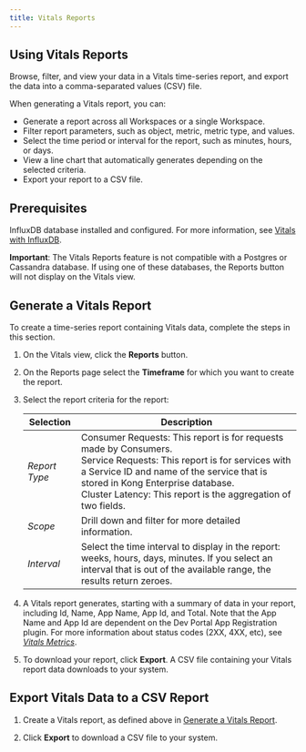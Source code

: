 ```yaml
---
title: Vitals Reports
---
```


## Using Vitals Reports

Browse, filter, and view your data in a Vitals time-series report, and export the data into a comma-separated values (CSV) file.

When generating a Vitals report, you can:
* Generate a report across all Workspaces or a single Workspace.
* Filter report parameters, such as object, metric, metric type, and values.
* Select the time period or interval for the report, such as minutes, hours, or days.
* View a line chart that automatically generates depending on the selected criteria.
* Export your report to a CSV file.


## Prerequisites

InfluxDB database installed and configured. For more information, see
[Vitals with InfluxDB](/enterprise/{{page.kong_version}}/vitals/vitals-influx-strategy/).  

**Important**: The Vitals Reports feature is not compatible with a Postgres or Cassandra database. If using one of these databases, the Reports button will not display on the Vitals view.


## Generate a Vitals Report

To create a time-series report containing Vitals data, complete the steps in this section.

1. On the Vitals view, click the **Reports** button.

2. On the Reports page select the **Timeframe** for which you want to create the report.

3. Select the report criteria for the report:

    | Selection                | Description                                                                                  |
    |--------------------------|----------------------------------------------------------------------------------------------|
    | *Report Type*            | Consumer Requests: This report is for requests made by Consumers.<br>Service Requests: This report is for services with a Service ID and name of the service that is stored in Kong Enterprise database.<br>Cluster Latency: This report is the aggregation of two fields. |
    | *Scope*                  | Drill down and filter for more detailed information. |
    | *Interval*               | Select the time interval to display in the report: weeks, hours, days, minutes. If you select an interval that is out of the available range, the results return zeroes. |


4. A Vitals report generates, starting with a summary of data in your report, including Id, Name, App Name, App Id, and Total. Note that the App Name and App Id are dependent on the Dev Portal App Registration plugin. For more information about status codes (2XX, 4XX, etc), see [_Vitals Metrics_](/enterprise/{{page.kong_version}}/vitals/vitals-metrics/).

5. To download your report, click **Export**. A CSV file containing your Vitals report data downloads to your system.  

## Export Vitals Data to a CSV Report

1. Create a Vitals report, as defined above in [Generate a Vitals Report](#generate-a-vitals-report).

2. Click **Export** to download a CSV file to your system.
